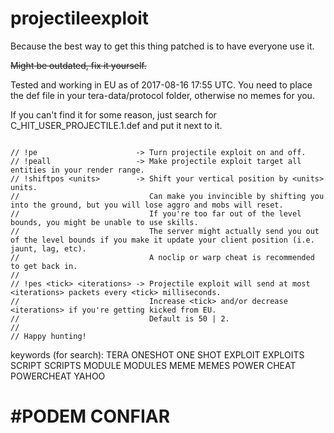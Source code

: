 # projectileexploit

Because the best way to get this thing patched is to have everyone use it.

~~Might be outdated, fix it yourself.~~ 

Tested and working in EU as of 2017-08-16 17:55 UTC. You need to place the def file in your tera-data/protocol folder, otherwise no memes for you.

If you can't find it for some reason, just search for C_HIT_USER_PROJECTILE.1.def and put it next to it.

```

// !pe                      -> Turn projectile exploit on and off. 
// !peall                   -> Make projectile exploit target all entities in your render range.
// !shiftpos <units>        -> Shift your vertical position by <units> units. 
//                             Can make you invincible by shifting you into the ground, but you will lose aggro and mobs will reset.
//                             If you're too far out of the level bounds, you might be unable to use skills.
//                             The server might actually send you out of the level bounds if you make it update your client position (i.e. jaunt, lag, etc).
//                             A noclip or warp cheat is recommended to get back in.
// 
// !pes <tick> <iterations> -> Projectile exploit will send at most <iterations> packets every <tick> milliseconds. 
//                             Increase <tick> and/or decrease <iterations> if you're getting kicked from EU.
//                             Default is 50 | 2.
//
// Happy hunting!
```






keywords (for search): TERA ONESHOT ONE SHOT EXPLOIT EXPLOITS SCRIPT SCRIPTS MODULE MODULES MEME MEMES POWER CHEAT POWERCHEAT YAHOO 
# \#PODEM CONFIAR
